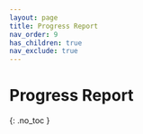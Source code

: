 ```yaml
---
layout: page
title: Progress Report
nav_order: 9
has_children: true
nav_exclude: true
---
```


# Progress Report
{: .no_toc }